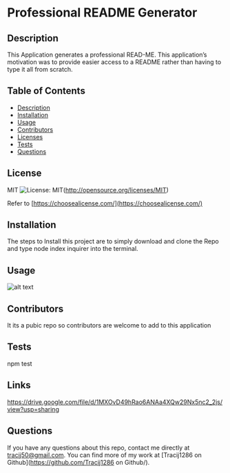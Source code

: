 # Professional README Generator

  ## Description
  This Application generates a professional READ-ME. This application’s motivation was to provide easier access to a README rather than having to type it all from scratch. 

  ## Table of Contents

  * [Description](#description)
  * [Installation](#installation)
  * [Usage](#usage)
  * [Contributors](#contributors)
  * [Licenses](#licenses)
  * [Tests](#tests)
  * [Questions](#questions)
  
  ## License
  MIT
  ![License: MIT](https://img.shields.io/badge/License-MIT-yellow.svg)(http://opensource.org/licenses/MIT) 
  
  Refer to [https://choosealicense.com/](https://choosealicense.com/)

  ## Installation 
  The steps to Install this project are to simply download and clone the Repo and type node index inquirer into the terminal.

  ## Usage
  
  ![alt text](assets/images/screenshot.png)


  ## Contributors
   It its a pubic repo so contributors are welcome to add to this application

  ## Tests

  npm test


  ## Links
  https://drive.google.com/file/d/1MXOvD49hRao6ANAa4XQw29Nx5nc2_2js/view?usp=sharing
  ## Questions 
  If you have any questions about this repo, contact me directly at tracij50@gmail.com. You can find more of my work at [Tracij1286 on Github](https://github.com/Tracij1286 on Github/).

